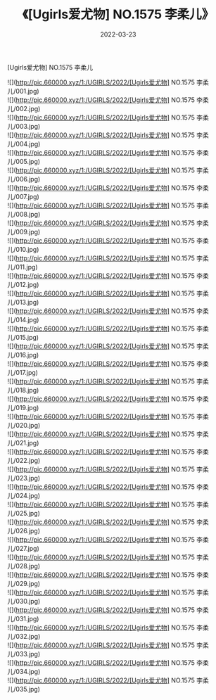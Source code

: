 ﻿---
layout: post
title:  《[Ugirls爱尤物] NO.1575 李柔儿》
date:   2022-03-23
img: http://pic.660000.xyz/1:/UGIRLS/2022/[Ugirls爱尤物] NO.1575 李柔儿/000.jpg
categories: [美女, 清纯, 唯美]
---

[Ugirls爱尤物] NO.1575 李柔儿

 ![](http://pic.660000.xyz/1:/UGIRLS/2022/[Ugirls爱尤物] NO.1575 李柔儿/001.jpg) <br>![](http://pic.660000.xyz/1:/UGIRLS/2022/[Ugirls爱尤物] NO.1575 李柔儿/002.jpg) <br>![](http://pic.660000.xyz/1:/UGIRLS/2022/[Ugirls爱尤物] NO.1575 李柔儿/003.jpg) <br>![](http://pic.660000.xyz/1:/UGIRLS/2022/[Ugirls爱尤物] NO.1575 李柔儿/004.jpg) <br>![](http://pic.660000.xyz/1:/UGIRLS/2022/[Ugirls爱尤物] NO.1575 李柔儿/005.jpg) <br>![](http://pic.660000.xyz/1:/UGIRLS/2022/[Ugirls爱尤物] NO.1575 李柔儿/006.jpg) <br>![](http://pic.660000.xyz/1:/UGIRLS/2022/[Ugirls爱尤物] NO.1575 李柔儿/007.jpg) <br>![](http://pic.660000.xyz/1:/UGIRLS/2022/[Ugirls爱尤物] NO.1575 李柔儿/008.jpg) <br>![](http://pic.660000.xyz/1:/UGIRLS/2022/[Ugirls爱尤物] NO.1575 李柔儿/009.jpg) <br>![](http://pic.660000.xyz/1:/UGIRLS/2022/[Ugirls爱尤物] NO.1575 李柔儿/010.jpg) <br>![](http://pic.660000.xyz/1:/UGIRLS/2022/[Ugirls爱尤物] NO.1575 李柔儿/011.jpg) <br>![](http://pic.660000.xyz/1:/UGIRLS/2022/[Ugirls爱尤物] NO.1575 李柔儿/012.jpg) <br>![](http://pic.660000.xyz/1:/UGIRLS/2022/[Ugirls爱尤物] NO.1575 李柔儿/013.jpg) <br>![](http://pic.660000.xyz/1:/UGIRLS/2022/[Ugirls爱尤物] NO.1575 李柔儿/014.jpg) <br>![](http://pic.660000.xyz/1:/UGIRLS/2022/[Ugirls爱尤物] NO.1575 李柔儿/015.jpg) <br>![](http://pic.660000.xyz/1:/UGIRLS/2022/[Ugirls爱尤物] NO.1575 李柔儿/016.jpg) <br>![](http://pic.660000.xyz/1:/UGIRLS/2022/[Ugirls爱尤物] NO.1575 李柔儿/017.jpg) <br>![](http://pic.660000.xyz/1:/UGIRLS/2022/[Ugirls爱尤物] NO.1575 李柔儿/018.jpg) <br>![](http://pic.660000.xyz/1:/UGIRLS/2022/[Ugirls爱尤物] NO.1575 李柔儿/019.jpg) <br>![](http://pic.660000.xyz/1:/UGIRLS/2022/[Ugirls爱尤物] NO.1575 李柔儿/020.jpg) <br>![](http://pic.660000.xyz/1:/UGIRLS/2022/[Ugirls爱尤物] NO.1575 李柔儿/021.jpg) <br>![](http://pic.660000.xyz/1:/UGIRLS/2022/[Ugirls爱尤物] NO.1575 李柔儿/022.jpg) <br>![](http://pic.660000.xyz/1:/UGIRLS/2022/[Ugirls爱尤物] NO.1575 李柔儿/023.jpg) <br>![](http://pic.660000.xyz/1:/UGIRLS/2022/[Ugirls爱尤物] NO.1575 李柔儿/024.jpg) <br>![](http://pic.660000.xyz/1:/UGIRLS/2022/[Ugirls爱尤物] NO.1575 李柔儿/025.jpg) <br>![](http://pic.660000.xyz/1:/UGIRLS/2022/[Ugirls爱尤物] NO.1575 李柔儿/026.jpg) <br>![](http://pic.660000.xyz/1:/UGIRLS/2022/[Ugirls爱尤物] NO.1575 李柔儿/027.jpg) <br>![](http://pic.660000.xyz/1:/UGIRLS/2022/[Ugirls爱尤物] NO.1575 李柔儿/028.jpg) <br>![](http://pic.660000.xyz/1:/UGIRLS/2022/[Ugirls爱尤物] NO.1575 李柔儿/029.jpg) <br>![](http://pic.660000.xyz/1:/UGIRLS/2022/[Ugirls爱尤物] NO.1575 李柔儿/030.jpg) <br>![](http://pic.660000.xyz/1:/UGIRLS/2022/[Ugirls爱尤物] NO.1575 李柔儿/031.jpg) <br>![](http://pic.660000.xyz/1:/UGIRLS/2022/[Ugirls爱尤物] NO.1575 李柔儿/032.jpg) <br>![](http://pic.660000.xyz/1:/UGIRLS/2022/[Ugirls爱尤物] NO.1575 李柔儿/033.jpg) <br>![](http://pic.660000.xyz/1:/UGIRLS/2022/[Ugirls爱尤物] NO.1575 李柔儿/034.jpg) <br>![](http://pic.660000.xyz/1:/UGIRLS/2022/[Ugirls爱尤物] NO.1575 李柔儿/035.jpg) <br>
